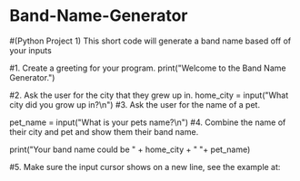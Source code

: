 # Band-Name-Generator
#(Python Project 1) This short code will generate a band name based off of your inputs

#1. Create a greeting for your program. 
print("Welcome to the Band Name Generator.")

#2. Ask the user for the city that they grew up in.
home_city = input("What city did you grow up in?\n") 
#3. Ask the user for the name of a pet.

pet_name = input("What is your pets name?\n")
#4. Combine the name of their city and pet and show them their band name.

print("Your band name could be " + home_city + " "+ pet_name)

#5. Make sure the input cursor shows on a new line, see the example at:

